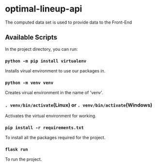 # optimal-lineup-api

The computed data set is used to provide data to the Front-End

## Available Scripts

In the project directory, you can run:

### `python -m pip install virtualenv`

Installs virual environment to use our packages in.

### `python -m venv venv`

Creates virual environment in the name of 'venv'.

### `. venv/bin/activate`(Linux) or `. venv/bin/activate`(Windows)

Activates the virtual environment for working.

### `pip install -r requirements.txt`

To install all the packages required for the project.

### `flask run`

To run the project.
